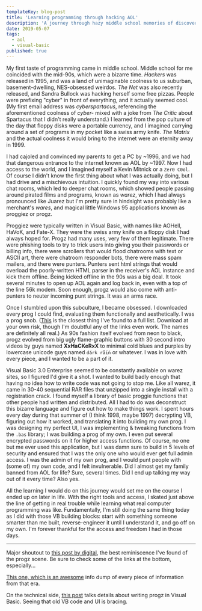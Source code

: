 ```yaml
---
templateKey: blog-post
title: 'Learning programming through hacking AOL'
description: 'A journey through hazy middle school memories of discovering the joy of code.'
date: 2019-05-07
tags:
  - aol
  - visual-basic
published: true
---
```


My first taste of programming came in middle school. Middle school for me coincided with the mid-90s, which were a bizarre time. _Hackers_ was released in 1995, and was a land of unimaginable coolness to us suburban, basement-dwelling, NES-obsessed weirdos. _The Net_ was also recently released, and Sandra Bullock was hacking herself some free pizzas. People were prefixing "cyber" in front of everything, and it actually seemed cool. (My first email address was _cyberspartacus_, referencing the aforementioned coolness of _cyber-_ mixed with a joke from _The Critic_ about Spartacus that I didn't really understand.) I learned from the pop culture of the day that floppy disks were a portable currency, and I imagined carrying around a set of programs in my pocket like a swiss army knife. _The Matrix_ and the actual coolness it would bring to the internet were an eternity away in 1999.

I had cajoled and convinced my parents to get a PC by ~1996, and we had that dangerous entrance to the internet known as AOL by ~1997. Now I had access to the world, and I imagined myself a Kevin Mitnick or a `Zer0 C0ol`. Of course I didn't know the first thing about what I was actually doing, but I had drive and a mischievous intuition. I quickly found my way into various chat rooms, which led to deeper chat rooms, which showed people passing around pirated films and programs, known as _warez_, which I had always pronounced like Juarez but I'm pretty sure in hindsight was probably like a merchant's _wares_, and magical little Windows 95 applications known as proggiez or progz.

Proggiez were typically written in Visual Basic, with names like AOHell, HaVoK, and Fate-X. They were the swiss army knife on a floppy disk I had always hoped for. Progz had many uses, very few of them legitimate. There were phishing tools to try to trick users into giving you their passwords or billing info, there were scrollers that would flood chatrooms with text or ASCII art, there were chatroom responder bots, there were mass spam mailers, and there were punters. Punters sent html strings that would overload the poorly-written HTML parser in the receiver's AOL instance and kick them offline. Being kicked offline in the 90s was a big deal. It took several minutes to open up AOL again and log back in, even with a top of the line 56k modem. Soon enough, progz would also come with anti-punters to neuter incoming punt strings. It was an arms race.

Once I stumbled upon this subculture, I became obsessed. I downloaded every prog I could find, evaluating them functionally and aesthetically. I was a prog snob. ([This](http://www.angelfire.com/ky/peschel/punters.html) is the closest thing I've found to a full list. Download at your own risk, though I'm doubtful any of the links even work. The names are definitely all real.) As 90s fashion itself evolved from neon to black, progz evolved from big ugly flame-graphic buttons with 30 second intro videos by guys named **XxHaCKeRxX** to minimal cold blues and purples by lowercase unicode guys named `dárk råïń` or whatever. I was in love with every piece, and I wanted to be a part of it.

Visual Basic 3.0 Enterprise seemed to be constantly available on warez sites, so I figured I'd give it a shot. I wanted to build badly enough that having no idea how to write code was not going to stop me. Like all warez, it came in 30-40 sequential RAR files that unzipped into a single install with a registration crack. I found myself a library of basic proggie functions that other people had written and distributed. All I had to do was deconstruct this bizarre language and figure out how to make things work. I spent hours every day during that summer of (I think 1998, maybe 1997) decrypting VB, figuring out how it worked, and translating it into building my own prog. I was designing my perfect UI, I was implementing & tweaking functions from the `.bas` library; I was building a prog of my own. I even put several encrypted passwords on it for higher access functions. Of course, no one but me ever used this application, but I was damn sure to build in 5 levels of security and ensured that I was the only one who would ever get full admin access. I was the admin of my own prog, and I would punt people with (some of) my own code, and I felt invulnerable. Did I almost get my family banned from AOL for life? Sure, several times. Did I end up talking my way out of it every time? Also yes.

All the learning I would do on this journey would set me on the course I ended up on later in life. With the right tools and access, I skated just above the line of getting in real trouble while learning what real computer programming was like. Fundamentally, I'm still doing the same thing today as I did with those VB building blocks: start with something someone smarter than me built, reverse-engineer it until I understand it, and go off on my own. I'm forever thankful for the access and freedom I had in those days.

---

Major shoutout to [this post by digital](http://www.digital5k.com/aol-progz-a-digital-throw-back-to-aol-1995/), the best reminiscence I've found of the progz scene. Be sure to check some of the links at the bottom, especially...

[This one, which is an awesome](http://justinakapaste.com) info dump of every piece of information from that era.

On the technical side, [this post](http://charlesleifer.com/blog/a-stroll-down-memory-lane-scripting-aol/) talks details about writing progz in Visual Basic. Seeing that old VB code and UI is bracing.
